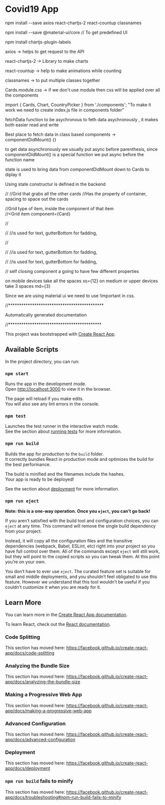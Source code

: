 # Covid19 App
npm install --save axios react-chartjs-2 react-countup classnames

npm install --save @material-ui/core  // To get predefined UI

npm install chartjs-plugin-labels

axios -> helps to get request to the API

react-chartjs-2 -> Library to make charts

react-countup -> help to make animations while counting

classnames -> to put multiple classes together

Cards.module.css -> if we don't use module then css will be applied over all the components

import { Cards, Chart, CountryPicker } from './components'; "To make it work we need to create index.js file in components folder"

fetchData function to be asychronous to feth data asychronously , it makes both easier read and write

Best place to fetch data in class based components  -> componentDidMount() {}

to get data asynchronously we usually put async before parenthesis, since componentDidMount() is a special function we put async before the function name

state is used to bring data from componentDidMount down to Cards to diplay it

Using state constructur is defined in the backend

//<Grid container spacing={3} justify="center"></Grid>    //Grid that grabs all the other cards
														//Has the property of container, spacing to space out the cards

//Grid type of item, inside the component of that item 											
//<Grid item component={Card}

//<CardContent></CardContent>

//<Typography color="textSecondary" gutterBottom>  //is used for text, gutterBottom for fadding, 

//<Typography variant="h5">

//<Typography color="textSecondary">  //is used for text, gutterBottom for fadding, 

//<Typography variant="body2">  //is used for text, gutterBottom for fadding, 

//<CountUp start={0}  end={confirmed.value} duration={2.5} separator=","/> self closing component a going to have few different properties

on mobile devices take all the spaces xs={12}
on medium or upper devices take 3 spaces md={3}

Since we are using material ui we need to use !important in css.


//********************************************

Automatically generated documentation

//*******************************************

This project was bootstrapped with [Create React App](https://github.com/facebook/create-react-app).

## Available Scripts

In the project directory, you can run:

### `npm start`

Runs the app in the development mode.<br />
Open [http://localhost:3000](http://localhost:3000) to view it in the browser.

The page will reload if you make edits.<br />
You will also see any lint errors in the console.

### `npm test`

Launches the test runner in the interactive watch mode.<br />
See the section about [running tests](https://facebook.github.io/create-react-app/docs/running-tests) for more information.

### `npm run build`

Builds the app for production to the `build` folder.<br />
It correctly bundles React in production mode and optimizes the build for the best performance.

The build is minified and the filenames include the hashes.<br />
Your app is ready to be deployed!

See the section about [deployment](https://facebook.github.io/create-react-app/docs/deployment) for more information.

### `npm run eject`

**Note: this is a one-way operation. Once you `eject`, you can’t go back!**

If you aren’t satisfied with the build tool and configuration choices, you can `eject` at any time. This command will remove the single build dependency from your project.

Instead, it will copy all the configuration files and the transitive dependencies (webpack, Babel, ESLint, etc) right into your project so you have full control over them. All of the commands except `eject` will still work, but they will point to the copied scripts so you can tweak them. At this point you’re on your own.

You don’t have to ever use `eject`. The curated feature set is suitable for small and middle deployments, and you shouldn’t feel obligated to use this feature. However we understand that this tool wouldn’t be useful if you couldn’t customize it when you are ready for it.

## Learn More

You can learn more in the [Create React App documentation](https://facebook.github.io/create-react-app/docs/getting-started).

To learn React, check out the [React documentation](https://reactjs.org/).

### Code Splitting

This section has moved here: https://facebook.github.io/create-react-app/docs/code-splitting

### Analyzing the Bundle Size

This section has moved here: https://facebook.github.io/create-react-app/docs/analyzing-the-bundle-size

### Making a Progressive Web App

This section has moved here: https://facebook.github.io/create-react-app/docs/making-a-progressive-web-app

### Advanced Configuration

This section has moved here: https://facebook.github.io/create-react-app/docs/advanced-configuration

### Deployment

This section has moved here: https://facebook.github.io/create-react-app/docs/deployment

### `npm run build` fails to minify

This section has moved here: https://facebook.github.io/create-react-app/docs/troubleshooting#npm-run-build-fails-to-minify
